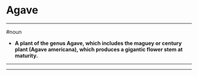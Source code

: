 # Agave
---
#noun
- **A plant of the genus Agave, which includes the maguey or century plant (Agave americana), which produces a gigantic flower stem at maturity.**
---
---
